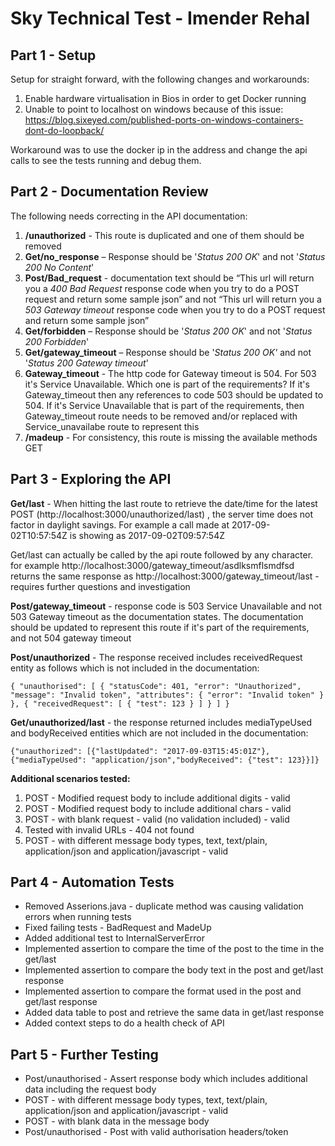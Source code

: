 Sky Technical Test - Imender Rehal
===================

Part 1 - Setup
-------------
Setup for straight forward, with the following changes and workarounds:

1. Enable hardware virtualisation in Bios in order to get Docker running
2. Unable to point to localhost on windows because of this issue:
https://blog.sixeyed.com/published-ports-on-windows-containers-dont-do-loopback/ 

Workaround was to use the docker ip in the address and change the api calls to see the tests running and debug them.

Part 2 - Documentation Review 
-------------
The following needs correcting in the API documentation:

1. **/unauthorized** - This route is duplicated and one of them should be removed
2. **Get/no_response** – Response should be '*Status 200 OK*' and not '*Status 200 No Content*'
3. **Post/Bad_request**  - documentation text should be “This url will return you a *400 Bad Request* response code when you try to do a POST request and return some sample json” and not “This url will return you a *503 Gateway timeout* response code when you try to do a POST request and return some sample json”
4. **Get/forbidden** – Response should be '*Status 200 OK*' and not '*Status 200 Forbidden*'
5. **Get/gateway_timeout** – Response should be '*Status 200 OK'* and not '*Status 200 Gateway timeout*'
6. **Gateway_timeout** - The http code for Gateway timeout is 504. For 503 it's Service Unavailable. Which one is part of the requirements? If it's Gateway_timeout then any references to code 503 should be updated to 504. If it's Service Unavailable that is part of the requirements, then Gateway_timeout route needs to be removed and/or replaced with Service_unavailabe route to represent this
7. **/madeup**  - For consistency, this route is missing the available methods GET

Part 3 - Exploring the API
-------------
**Get/last** - When hitting the last route to retrieve the date/time for the latest POST (http://localhost:3000/unauthorized/last) , the server time does not factor in daylight savings. For example a call made at 2017-09-02T10:57:54Z is showing as 2017-09-02T09:57:54Z

Get/last can actually be called by the api route followed by any character. for example http://localhost:3000/gateway_timeout/asdlksmflsmdfsd returns the same response as http://localhost:3000/gateway_timeout/last - requires further questions and investigation

**Post/gateway_timeout** - response code is 503 Service Unavailable and not 503 Gateway timeout as the documentation states. The documentation should be updated to represent this route if it's part of the requirements, and not 504 gateway timeout

**Post/unauthorized** - The response received includes receivedRequest entity as follows which is not included in the documentation:

    { "unauthorised": [ { "statusCode": 401, "error": "Unauthorized", "message": "Invalid token", "attributes": { "error": "Invalid token" } }, { "receivedRequest": [ { "test": 123 } ] } ] }

**Get/unauthorized/last** - the response returned includes mediaTypeUsed and  bodyReceived entities which are not included in the documentation:

    {"unauthorized": [{"lastUpdated": "2017-09-03T15:45:01Z"}, {"mediaTypeUsed": "application/json","bodyReceived": {"test": 123}}]}

**Additional scenarios tested:**
1. POST - Modified request body to include additional digits - valid
2. POST - Modified request body to include additional chars - valid
3. POST - with blank request - valid (no validation included) - valid
4. Tested with invalid URLs - 404 not found
5. POST - with different message body types, text, text/plain, application/json and application/javascript - valid

Part 4 - Automation Tests
-------------
 - Removed Asserions.java - duplicate method was causing validation
   errors when running tests
 - Fixed failing tests - BadRequest and MadeUp
 - Added additional test to InternalServerError
 - Implemented assertion to compare the time of the post to the time in the get/last 
 - Implemented assertion to compare the body text in the post and get/last response
 - Implemented assertion to compare the format used in the post and get/last response
 - Added data table to post <text> and retrieve the same data in get/last response
 - Added context steps to do a health check of API

Part 5 - Further Testing
-------------
- Post/unauthorised - Assert response body which includes additional data including the request body
- POST - with different message body types, text, text/plain, application/json and application/javascript - valid
- POST - with blank data in the message body 
- Post/unauthorised - Post with valid authorisation headers/token
